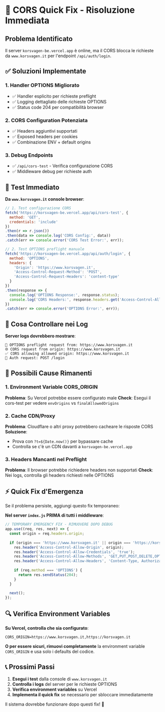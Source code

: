 # 🚨 CORS Quick Fix - Risoluzione Immediata

## Problema Identificato
Il server `korsvagen-be.vercel.app` è online, ma il CORS blocca le richieste da `www.korsvagen.it` per l'endpoint `/api/auth/login`.

## ✅ Soluzioni Implementate

### 1. Handler OPTIONS Migliorato
- ✅ Handler esplicito per richieste preflight
- ✅ Logging dettagliato delle richieste OPTIONS
- ✅ Status code 204 per compatibilità browser

### 2. CORS Configuration Potenziata
- ✅ Headers aggiuntivi supportati
- ✅ Exposed headers per cookies
- ✅ Combinazione ENV + default origins

### 3. Debug Endpoints
- ✅ `/api/cors-test` - Verifica configurazione CORS
- ✅ Middleware debug per richieste auth

## 🧪 Test Immediato

**Da `www.korsvagen.it` console browser**:

```javascript
// 1. Test configurazione CORS
fetch('https://korsvagen-be.vercel.app/api/cors-test', {
  method: 'GET',
  credentials: 'include'
})
.then(r => r.json())
.then(data => console.log('CORS Config:', data))
.catch(err => console.error('CORS Test Error:', err));

// 2. Test OPTIONS preflight manuale  
fetch('https://korsvagen-be.vercel.app/api/auth/login', {
  method: 'OPTIONS',
  headers: {
    'Origin': 'https://www.korsvagen.it',
    'Access-Control-Request-Method': 'POST',
    'Access-Control-Request-Headers': 'content-type'
  }
})
.then(response => {
  console.log('OPTIONS Response:', response.status);
  console.log('CORS Headers:', response.headers.get('Access-Control-Allow-Origin'));
})
.catch(err => console.error('OPTIONS Error:', err));
```

## 🎯 Cosa Controllare nei Log

**Server logs dovrebbero mostrare**:
```
🔧 OPTIONS preflight request from: https://www.korsvagen.it
🌐 CORS request from origin: https://www.korsvagen.it
✅ CORS allowing allowed origin: https://www.korsvagen.it
🔐 Auth request: POST /login
```

## 🚨 Possibili Cause Rimanenti

### 1. Environment Variable CORS_ORIGIN
**Problema**: Su Vercel potrebbe essere configurato male
**Check**: Esegui il cors-test per vedere `envOrigins` vs `finalAllowedOrigins`

### 2. Cache CDN/Proxy
**Problema**: Cloudflare o altri proxy potrebbero cacheare le risposte CORS
**Soluzione**: 
- Prova con `?t=${Date.now()}` per bypassare cache
- Controlla se c'è un CDN davanti a `korsvagen-be.vercel.app`

### 3. Headers Mancanti nel Preflight
**Problema**: Il browser potrebbe richiedere headers non supportati
**Check**: Nei logs, controlla gli headers richiesti nelle OPTIONS

## ⚡ Quick Fix d'Emergenza

Se il problema persiste, aggiungi questo fix temporaneo:

**Nel server `index.js` PRIMA di tutti i middleware**:
```javascript
// TEMPORARY EMERGENCY FIX - RIMUOVERE DOPO DEBUG
app.use((req, res, next) => {
  const origin = req.headers.origin;
  
  if (origin === 'https://www.korsvagen.it' || origin === 'https://korsvagen.it') {
    res.header('Access-Control-Allow-Origin', origin);
    res.header('Access-Control-Allow-Credentials', 'true');
    res.header('Access-Control-Allow-Methods', 'GET,PUT,POST,DELETE,OPTIONS');
    res.header('Access-Control-Allow-Headers', 'Content-Type, Authorization, Content-Length, X-Requested-With');
    
    if (req.method === 'OPTIONS') {
      return res.sendStatus(204);
    }
  }
  
  next();
});
```

## 🔍 Verifica Environment Variables

**Su Vercel, controlla che sia configurato**:
```
CORS_ORIGIN=https://www.korsvagen.it,https://korsvagen.it
```

**O per essere sicuri, rimuovi completamente** la environment variable `CORS_ORIGIN` e usa solo i defaults del codice.

## 📞 Prossimi Passi

1. **Esegui i test** dalla console di `www.korsvagen.it`
2. **Controlla i logs** del server per le richieste OPTIONS
3. **Verifica environment variables** su Vercel
4. **Implementa il quick fix** se necessario per sbloccare immediatamente

Il sistema dovrebbe funzionare dopo questi fix! 🚀
